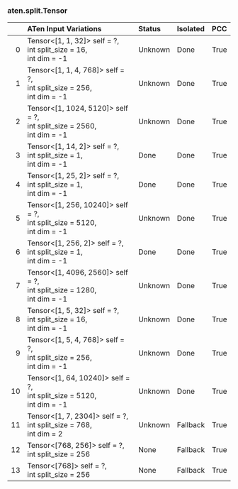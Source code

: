 ### aten.split.Tensor
|    | ATen Input Variations                                                       | Status   | Isolated   | PCC   |
|---:|:----------------------------------------------------------------------------|:---------|:-----------|:------|
|  0 | Tensor<[1, 1, 32]> self = ?,<br>int split_size = 16,<br>int dim = -1        | Unknown  | Done       | True  |
|  1 | Tensor<[1, 1, 4, 768]> self = ?,<br>int split_size = 256,<br>int dim = -1   | Unknown  | Done       | True  |
|  2 | Tensor<[1, 1024, 5120]> self = ?,<br>int split_size = 2560,<br>int dim = -1 | Unknown  | Done       | True  |
|  3 | Tensor<[1, 14, 2]> self = ?,<br>int split_size = 1,<br>int dim = -1         | Done     | Done       | True  |
|  4 | Tensor<[1, 25, 2]> self = ?,<br>int split_size = 1,<br>int dim = -1         | Done     | Done       | True  |
|  5 | Tensor<[1, 256, 10240]> self = ?,<br>int split_size = 5120,<br>int dim = -1 | Unknown  | Done       | True  |
|  6 | Tensor<[1, 256, 2]> self = ?,<br>int split_size = 1,<br>int dim = -1        | Done     | Done       | True  |
|  7 | Tensor<[1, 4096, 2560]> self = ?,<br>int split_size = 1280,<br>int dim = -1 | Unknown  | Done       | True  |
|  8 | Tensor<[1, 5, 32]> self = ?,<br>int split_size = 16,<br>int dim = -1        | Unknown  | Done       | True  |
|  9 | Tensor<[1, 5, 4, 768]> self = ?,<br>int split_size = 256,<br>int dim = -1   | Unknown  | Done       | True  |
| 10 | Tensor<[1, 64, 10240]> self = ?,<br>int split_size = 5120,<br>int dim = -1  | Unknown  | Done       | True  |
| 11 | Tensor<[1, 7, 2304]> self = ?,<br>int split_size = 768,<br>int dim = 2      | Unknown  | Fallback   | True  |
| 12 | Tensor<[768, 256]> self = ?,<br>int split_size = 256                        | None     | Fallback   | True  |
| 13 | Tensor<[768]> self = ?,<br>int split_size = 256                             | None     | Fallback   | True  |

